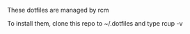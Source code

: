 These dotfiles are managed by rcm

To install them, clone this repo to ~/.dotfiles and type rcup -v
